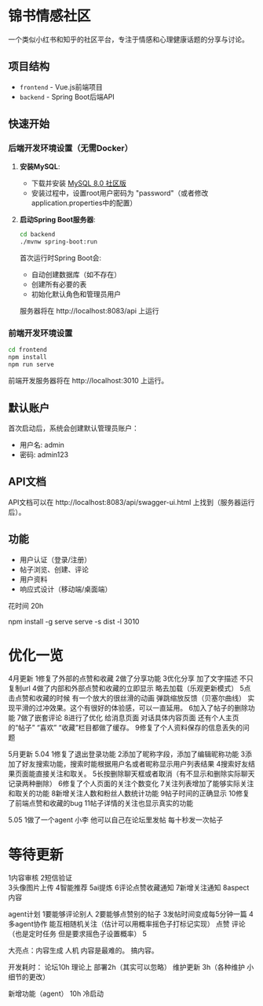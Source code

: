 # 锦书情感社区

一个类似小红书和知乎的社区平台，专注于情感和心理健康话题的分享与讨论。

## 项目结构

- `frontend` - Vue.js前端项目
- `backend` - Spring Boot后端API

## 快速开始

### 后端开发环境设置（无需Docker）

1. **安装MySQL**:
   - 下载并安装 [MySQL 8.0 社区版](https://dev.mysql.com/downloads/mysql/)
   - 安装过程中，设置root用户密码为 "password"（或者修改application.properties中的配置）

2. **启动Spring Boot服务器**:
   ```bash
   cd backend
   ./mvnw spring-boot:run
   ```
   
   首次运行时Spring Boot会:
   - 自动创建数据库（如不存在）
   - 创建所有必要的表
   - 初始化默认角色和管理员用户

   服务器将在 http://localhost:8083/api 上运行

### 前端开发环境设置

```bash
cd frontend
npm install
npm run serve
```

前端开发服务器将在 http://localhost:3010 上运行。

## 默认账户

首次启动后，系统会创建默认管理员账户：

- 用户名: admin
- 密码: admin123

## API文档

API文档可以在 http://localhost:8083/api/swagger-ui.html 上找到（服务器运行后）。

## 功能

- 用户认证（登录/注册）
- 帖子浏览、创建、评论
- 用户资料
- 响应式设计（移动端/桌面端） 


花时间 20h 




npm install -g serve
serve -s dist -l 3010


# 优化一览

4月更新
1修复了外部的点赞和收藏 
2做了分享功能 
3优化分享 加了文字描述 不只复制url 
4做了内部和外部点赞和收藏的立即显示 略去加载（乐观更新模式）
5点击点赞和收藏的时候 有一个放大的很丝滑的动画 弹跳缩放反馈（贝塞尔曲线） 实现平滑的过冲效果。这个有很好的体验感，可以一直延用。
6加入了帖子的删除功能 
7做了嵌套评论 
8进行了优化 给消息页面 对话具体内容页面 还有个人主页的“帖子” “喜欢” “收藏”栏目都做了缓存。
9修复了个人资料保存的信息丢失的问题 

5月更新
5.04
1修复了退出登录功能
2添加了昵称字段，添加了编辑昵称功能
3添加了好友搜索功能，搜索时能根据用户名或者昵称显示用户列表结果
4搜索好友结果页面能直接关注和取关。
5长按删除聊天框或者取消（有不显示和删除实际聊天记录两种删除）
6修复了个人页面的关注个数变化
7关注列表增加了能够实际关注和取关的功能
8新增关注人数和粉丝人数统计功能
9帖子时间的正确显示
10修复了前端点赞和收藏的bug
11帖子详情的关注也显示真实的功能

5.05
1做了一个agent 小李 他可以自己在论坛里发帖 每十秒发一次帖子






# 等待更新

1内容审核 
2短信验证   
3头像图片上传 
4智能推荐 
5ai提炼 
6评论点赞收藏通知 
7新增关注通知
8aspect内容


agent计划
1要能够评论别人
2要能够点赞别的帖子
3发帖时间变成每5分钟一篇
4多agent协作 能互相随机关注（估计可以用概率摇色子打标记实现） 点赞 评论（也是定时任务 但是要求摇色子设置概率）
5


大亮点：内容生成
人机
内容是最难的。
搞内容。

开发耗时：
论坛10h 理论上
部署2h（其实可以忽略）
维护更新 3h（各种维护 小细节的更改）



新增功能（agent） 10h 冷启动


